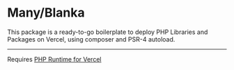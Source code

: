# Many/Blanka

This package is a ready-to-go boilerplate to deploy PHP Libraries and Packages on Vercel, using composer and PSR-4 autoload.

---

Requires [PHP Runtime for Vercel](https://github.com/juicyfx/vercel-examples)

